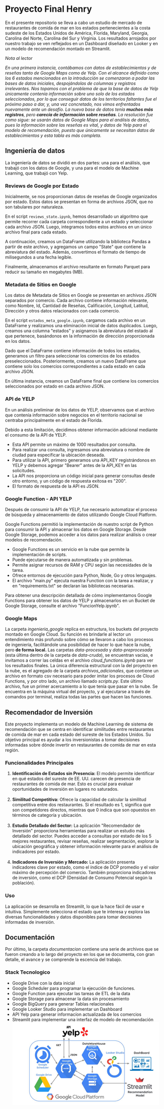 # Proyecto Final Henry

En el presente repositorio se lleva a cabo un estudio de mercado de restaurantes de comida de mar en los estados pertenecientes a la costa sudeste de los Estados Unidos de América, Florida, Maryland, Georgia, Carolina del Norte, Carolina del Sur y Virginia. Los resultados arrojados por nuestro trabajo se ven reflejados en un Dashboard diseñado en Looker y en un modelo de recomendación montado en Streamlit. <br>

<em>Nota al lector</em><br>

<em>En una primera instancia, contábamos con datos de establecimientos y de reseñas tanto de Google Maps como de Yelp. Con el alcance definido como los 6 estados mencionados en la introducción se comenzaron a podar las bases de datos iniciales, despojándolas de columnas y registros irrelevantes. Nos topamos con el problema de que la base de datos de Yelp únicamente contenía información sobre uno solo de los estados seleccionados, por lo que conseguir datos de los territorios faltantes fue el próximo paso a dar, y, una vez concretado, nos vimos enfrentados nuevamente ante un desafío. La nueva base de datos tenía <strong>muchos más registros</strong>, pero <strong>carecía de información sobre reseñas</strong>. La resolución fue como sigue: se usarán datos de Google Maps para el análisis de datos, pues la información sobre las reseñas es vital, y datos de Yelp para el modelo de recomendación, puesto que únicamente se necesitan datos de establecimientos y esta tabla es más completa.</em>

## Ingeniería de datos

La ingeniería de datos se dividió en dos partes: una para el análisis, que trabajó con los datos de Google, y una para el modelo de Machine Learning, que trabajó con Yelp. <br>

### Reviews de Google por Estado

Inicialmente, se nos proporcionan datos de reseñas de Google organizados por estado. Estos datos se presentan en forma de archivos JSON, que no son tabulares por naturaleza.

En el script `reviews_state.ipynb`, hemos desarrollado un algoritmo que permite recorrer cada carpeta correspondiente a un estado y seleccionar cada archivo JSON. Luego, integramos todos estos archivos en un único archivo final para cada estado.

A continuación, creamos un DataFrame utilizando la biblioteca Pandas a partir de este archivo, y agregamos un campo "State" que contiene la abreviatura del estado. Además, convertimos el formato de tiempo de milisegundos a una fecha legible.

Finalmente, almacenamos el archivo resultante en formato Parquet para reducir su tamaño en megabytes (MB).

### Metadata de Sitios en Google

Los datos de Metadata de Sitios en Google se presentan en archivos JSON separados por comercio. Cada archivo contiene información relevante, como Nombre, Id, Cantidad de Reseñas, Calificación, Longitud, Latitud, Dirección y otros datos relacionados con cada comercio.

En el script `estados_meta_google.ipynb`, cargamos cada archivo en un DataFrame y realizamos una eliminación inicial de datos duplicados. Luego, creamos una columna "estados" y asignamos la abreviatura del estado al que pertenece, basándonos en la información de dirección proporcionada en los datos.

Dado que el DataFrame contiene información de todos los estados, generamos un filtro para seleccionar los comercios de los estados preseleccionados. Posteriormente, creamos un nuevo DataFrame que contiene solo los comercios correspondientes a cada estado en cada archivo JSON.

En última instancia, creamos un DataFrame final que contiene los comercios seleccionados por estado en cada archivo JSON.

### API de YELP

En un análisis preliminar de los datos de YELP, observamos que el archivo que contenía información sobre negocios en el territorio nacional se centraba principalmente en el estado de Florida.

Debido a esta limitación, decidimos obtener información adicional mediante el consumo de la API de YELP.
<ul>
<li>Esta API permite un máximo de 1000 resultados por consulta.
<li>Para realizar una consulta, ingresamos una abreviatura o nombre de ciudad para especificar la ubicación deseada.
<li>Para utilizar la API, primero generamos una API_KEY registrándonos en YELP y debemos agregar "Bearer" antes de la API_KEY en las solicitudes.
<li>La API nos proporciona un código inicial para generar consultas desde otro entorno, y un código de respuesta exitosa es "200".
<li>El formato de respuesta de la API es JSON.
</ul>

### Google Function - API YELP

Después de consumir la API de YELP, fue necesario automatizar el proceso de búsqueda y almacenamiento de datos utilizando Google Cloud Platform.

Google Functions permitió la implementación de nuestro script de Python para consumir la API y almacenar los datos en Google Storage. Desde Google Storage, podemos acceder a los datos para realizar análisis o crear modelos de recomendación.

<ul>
<li>Google Functions es un servicio en la nube que permite la implementación de scripts.
<li>Puede ejecutarse de manera automatizada y sin problemas.
<li>Permite asignar recursos de RAM y CPU según las necesidades de la tarea.
<li>Ofrece entornos de ejecución para Python, Node, Go y otros lenguajes.
<li>El archivo "main.py" ejecuta nuestra Function con la tarea a realizar, y en "requirements.txt" se declaran las bibliotecas necesarias.
</ul>
Para obtener una descripción detallada de cómo implementamos Google Functions para obtener los datos de YELP y almacenarlos en un Bucket de Google Storage, consulte el archivo "FuncionYelp.ipynb".


### Google Maps

La carpeta <em>ingenieria_google</em> replica en estructura, los buckets del proyecto montado en Google Cloud. Su función es brindarle al lector un entendimiento más profundo sobre cómo se llevaron a cabo los procesos de ingeniería, facilitándole una posibilidad de hacer lo que hace la nube, pero <strong>de forma local.</strong> Las carpetas <em>data-procesada</em> y <em>data-preprocesada</em> (esta última dentro de la carpeta de <em>data-cruda</em>), se encuentran vacías, e invitamos a correr las celdas en el archivo <em>cloud_functions.ipynb</em> para ver los resultados finales. La única diferencia estructural con la del proyecto en la nube, es el agregado de la carpeta <em>archivos_adicionales</em>, que contiene un archivo en formato csv necesario para poder imitar los procesos de Cloud Functions, y por otro lado, un archivo llamado <em>scripts.py</em>. Este último archivo, fue un primer acercamiento a lo que tenía que pasar en la nube. Se encuentra en la máquina virtual del proyecto, y al ejecutarse a través de comandos por terminal, realiza todas las partes que hacen las funciones.



## Recomendador de Inversión
Este proyecto implementa un modelo de Machine Learning de sistema de recomendación que se centra en identificar similitudes entre restaurantes de comida de mar en cada estado del sureste de los Estados Unidos. Su objetivo principal es ayudar a los inversionistas a tomar decisiones informadas sobre dónde invertir en restaurantes de comida de mar en esta región. <br>

### Funcionalidades Principales
<ol>
<li><strong>Identificación de Estados sin Presencia:</strong> El modelo permite identificar en qué estados del sureste de EE. UU. carecen de presencia de restaurantes de comida de mar. Esto es crucial para evaluar oportunidades de inversión en lugares no saturados.</li>
<br>
<li><strong>Similitud Competitiva:</strong> Ofrece la capacidad de calcular la similitud competitiva entre dos restaurantes. Si el resultado es 1, significa que son competidores directos, mientras que 0 indica que son opuestos en términos de categoría y ubicación.</li>
<br>
<li><strong>Estudio Detallado del Sector:</strong> La aplicación "Recomendador de Inversión" proporciona herramientas para realizar un estudio más detallado del sector. Puedes acceder a consultas por estado de los 5 mejores restaurantes, revisar reseñas, realizar segmentación, explorar la ubicación geográfica y obtener información relevante para el análisis de indicadores por estado.</li>
<br>
<li><strong>Indicadores de Inversión y Mercado:</strong> La aplicación presenta indicadores clave por estado, como el índice de DCP promedio y el valor máximo de percepción del comercio. También proporciona indicadores de inversión, como el DCP (Densidad de Consumo Potencial según la población).
</li>
</ol>

### Uso
La aplicación se desarrolla en Streamlit, lo que la hace fácil de usar e intuitiva. Simplemente selecciona el estado que te interesa y explora las diversas funcionalidades y datos disponibles para tomar decisiones informadas de inversión.

## Documentación

Por último, la carpeta <em>documentacion</em> contiene una serie de archivos que se fueron creando a lo largo del proyecto en los que se documenta, con gran detalle, el avance y se comprende la escencia del trabajo.

### Stack Tecnologico
- Google Drive con la data inicial
- Google Scheduler para programar la ejecución de funciones.
- Google Function para ejecutar las tareas de ETL de la data
- Google Storage para almacenar la data sin procesamiento
- Google BigQuery para generar Tablas relacionales
- Google Looker Studio para implementar un Dashboard 
- API Yelp para generar informacíon actualizada de los comercios
- Streamlit para implementar una interfaz de modelo de recomendación
![Stack Tecnologico](./Imagenes/stack_tecnologico.jpg)
